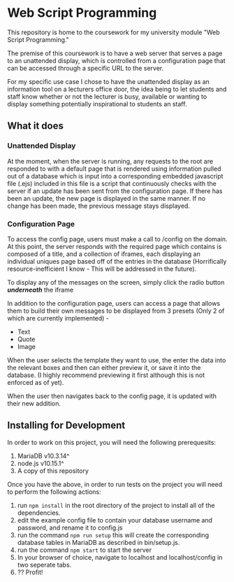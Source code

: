 # Web Script Programming
This repository is home to the coursework for my university module "Web Script Programming."

The premise of this coursework is to have a web server that serves a page to an unattended display, which is controlled
from a configuration page that can be accessed through a specific URL to the server.

For my specific use case I chose to have the unattended display as an information tool on a lecturers office door, the idea
being to let students and staff know whether or not the lecturer is busy, available or wanting to display something potentially
inspirational to students an staff.

## What it does
### Unattended Display
At the moment, when the server is running, any requests to the root are responded to with a default page that is rendered using information pulled out of a database which is input into a corresponding embedded javascript file (.ejs) included in this file is a script that continuously checks with the server if an update has been sent from the configuration page. If there has been an update, the new page is displayed in the same manner. If no change has been made, the previous message stays displayed.
### Configuration Page
To access the config page, users must make a call to /config on the domain. At this point, the server responds with the required page which contains is composed of a title, and a collection of iframes, each displaying an individual uniques page based off of the entries in the database (Horrifically resource-inefficient I know - This will be addressed in the future).

To display any of the messages on the screen, simply click the radio button **_underneath_** the iframe

In addition to the configuration page, users can access a page that allows them to build their own messages to be displayed from 3 presets (Only 2 of which are currently implemented) -
  * Text
  * Quote
  * Image

When the user selects the template they want to use, the enter the data into the relevant boxes and then can either preview it, or save it into the database. (I highly recommend previewing it first although this is not enforced as of yet).

When the user then navigates back to the config page, it is updated with their new addition.

## Installing for Development
In order to work on this project, you will need the following prerequesits:
1. MariaDB v10.3.14^
2. node.js v10.15.1^
3. A copy of this repository

Once you have the above, in order to run tests on the project you will need to perform the following actions:
1. run ``` npm install ``` in the root directory of the project to install all of the dependencies.
2. edit the example config file to contain your database username and password, and rename it to config.js
3. run the command ``` npm run setup ``` this will create the corresponding database tables in MariaDB as described in bin/setup.js.
4. run the command ``` npm start ``` to start the server
5. In your browser of choice, navigate to localhost and localhost/config in two seperate tabs.
6. ?? Profit!
